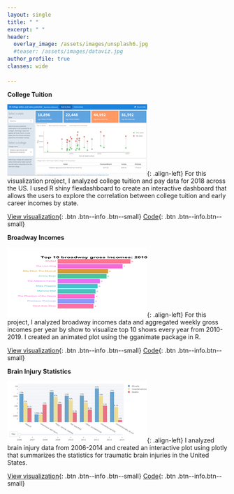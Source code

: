 ```yaml
---
layout: single
title: " "
excerpt: " "
header:
  overlay_image: /assets/images/unsplash6.jpg
  #teaser: /assets/images/dataviz.jpg
author_profile: true  
classes: wide 

--- 
```


**College Tuition**      

![image-left](/assets/images/Collegetuition.png){: .align-left} For this visualization project, I analyzed college tuition and pay data for 2018 across the US. I used R shiny flexdashboard to create an interactive dashboard that allows the users to explore the correlation between college tuition and early career incomes by state.  

[View visualization](https://smakeneni.shinyapps.io/Tuition_Salary/){: .btn .btn--info .btn--small}    [Code](https://github.com/smakeneni/TidyTuesday/blob/master/College_tuition_03_011/Tuition_Salary.Rmd){: .btn .btn--info.btn--small}

**Broadway Incomes**          

![image-left](/assets/images/Broadway_teaser.gif){: .align-left} For this project, I analyzed broadway incomes data and aggregated weekly gross incomes per year by show to visualize top 10 shows every year from 2010-2019. I created an animated plot using the gganimate package in R.  

[View visualization](/portfolio/Dataviz_broadway.html){: .btn .btn--info .btn--small}    [Code](https://github.com/smakeneni/TidyTuesday/blob/master/Broadway/Animatedplot.R){: .btn .btn--info.btn--small}

**Brain Injury Statistics**            

![image-left](/assets/images/BrainInjury_teaser.png){: .align-left} I analyzed brain injury data from 2006-2014 and created an interactive plot using plotly that summarizes the statistics for traumatic brain injuries in the United States.  
     
      
[View visualization](/portfolio/braininjury_dashboard.html){: .btn .btn--info .btn--small}    [Code](https://github.com/smakeneni/TidyTuesday/blob/master/BrainInjury_03_24/barplots_braininjury.R){: .btn .btn--info.btn--small}
